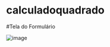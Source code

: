 # calculadoquadrado
#Tela do Formulário

![image](https://github.com/heelinho/calculadoquadrado/assets/113110382/29d87779-a8c2-4700-865a-ef21cc5c2df2)
